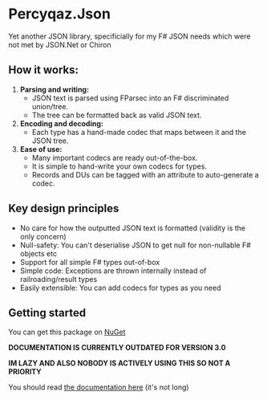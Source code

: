 # Percyqaz.Json

Yet another JSON library, specificially for my F# JSON needs which were not met by JSON.Net or Chiron

## How it works:
1. **Parsing and writing:**
    - JSON text is parsed using FParsec into an F# discriminated union/tree.
    - The tree can be formatted back as valid JSON text.
2. **Encoding and decoding:**
    - Each type has a hand-made codec that maps between it and the JSON tree.
3. **Ease of use:** 
    - Many important codecs are ready out-of-the-box.
    - It is simple to hand-write your own codecs for types.
    - Records and DUs can be tagged with an attribute to auto-generate a codec.

## Key design principles

- No care for how the outputted JSON text is formatted (validity is the only concern)
- Null-safety: You can't deserialise JSON to get null for non-nullable F# objects etc
- Support for all simple F# types out-of-box
- Simple code: Exceptions are thrown internally instead of railroading/result types
- Easily extensible: You can add codecs for types as you need

## Getting started

You can get this package on [NuGet](https://www.nuget.org/packages/Percyqaz.Json/)

**DOCUMENTATION IS CURRENTLY OUTDATED FOR VERSION 3.0**

**IM LAZY AND ALSO NOBODY IS ACTIVELY USING THIS SO NOT A PRIORITY**

You should read [the documentation here](https://github.com/percyqaz/Percyqaz.Json/wiki) (it's not long)
